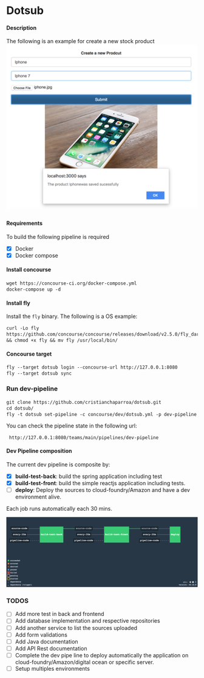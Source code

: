 # Dotsub

#### Description

The following is an example for create a new stock product
![](images/product_saved.png)


#### Requirements

To build the following pipeline is required

- [x] Docker
- [x] Docker compose

#### Install concourse

```
wget https://concourse-ci.org/docker-compose.yml
docker-compose up -d
```

#### Install fly

Install the `fly` binary. The following is a OS example:

```
curl -Lo fly https://github.com/concourse/concourse/releases/download/v2.5.0/fly_darwin_amd64 && chmod +x fly && mv fly /usr/local/bin/
```

#### Concourse target

```
fly --target dotsub login --concourse-url http://127.0.0.1:8080
fly --target dotsub sync
```

### Run dev-pipeline

```
git clone https://github.com/cristianchaparroa/dotsub.git
cd dotsub/
fly -t dotsub set-pipeline -c concourse/dev/dotsub.yml -p dev-pipeline
```


You can check the pipeline state in the following url:

```
 http://127.0.0.1:8080/teams/main/pipelines/dev-pipeline
```

#### Dev Pipeline composition

The current dev pipeline is composite by:
- [x] **build-test-back**: build the spring application including test
- [x] **build-test-front**: build the simple reactjs application including tests.
- [ ] **deploy**:  Deploy the sources to cloud-foundry/Amazon and have a dev environment alive.

Each job runs automatically each 30 mins.

![](images/dev-pipeline.png)

### TODOS
- [ ] Add more test in back and frontend
- [ ] Add database implementation and respective repositories
- [ ] Add another service to list the sources uploaded
- [ ] Add form validations
- [ ] Add Java documentation
- [ ] Add API Rest documentation
- [ ] Complete the dev pipe line to deploy automatically the application on  cloud-foundry/Amazon/digital ocean or specific server.
- [ ] Setup multiples environments
